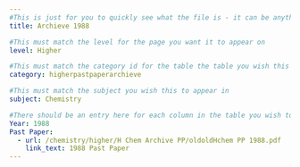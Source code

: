 ```yaml
---
#This is just for you to quickly see what the file is - it can be anything you want
title: Archieve 1988

#This must match the level for the page you want it to appear on
level: Higher

#This must match the category id for the table the table you wish this to appear in
category: higherpastpaperarchieve

#This must match the subject you wish this to appear in
subject: Chemistry

#There should be an entry here for each column in the table you wish to populate:
Year: 1988
Past Paper: 
  - url: /chemistry/higher/H Chem Archive PP/oldoldHchem PP 1988.pdf
    link_text: 1988 Past Paper
---
```

